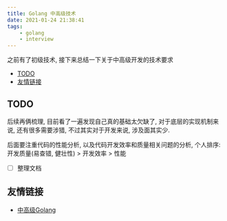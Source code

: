```yaml
---
title: Golang 中高级技术
date: 2021-01-24 21:38:41
tags:
    - golang
    - interview
---
```


之前有了初级技术, 接下来总结一下关于中高级开发的技术要求

<!-- more -->

- [TODO](#todo)
- [友情链接](#友情链接)

## TODO

后续再俩梳理, 目前看了一遍发现自己真的基础太欠缺了, 对于底层的实现机制来说, 还有很多需要涉猎, 不过其实对于开发来说, 涉及面其实少.

后面要注重代码的性能分析, 以及代码开发效率和质量相关问题的分析, 个人排序: 开发质量(易查错, 健壮性) > 开发效率 > 性能

- [ ] 整理文档

## 友情链接

- [中高级Golang](https://www.bilibili.com/video/BV12p4y1W7Dz)
